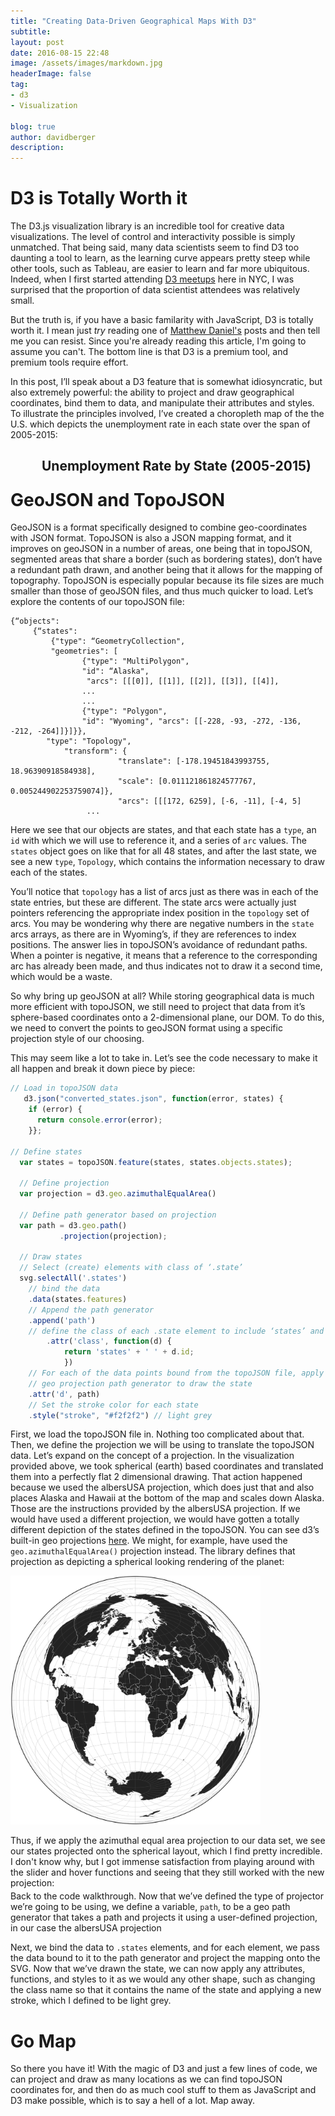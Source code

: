 ```yaml
---
title: "Creating Data-Driven Geographical Maps With D3"
subtitle:
layout: post
date: 2016-08-15 22:48
image: /assets/images/markdown.jpg
headerImage: false
tag:
- d3
- Visualization

blog: true
author: davidberger
description:    
---
```

# D3 is Totally Worth it

The D3.js visualization library is an incredible tool for creative data visualizations. The level of control and interactivity possible is simply unmatched. That being said, many data scientists seem to find D3 too daunting a tool to learn, as the learning curve appears pretty steep while other tools, such as Tableau, are easier to learn and far more ubiquitous. Indeed, when I first started attending [D3 meetups](http://www.meetup.com/NYC-D3-JS/) here in NYC, I was surprised that the proportion of data scientist attendees was relatively small. 

But the truth is, if you have a basic familarity with JavaScript, D3 is totally worth it. I mean just *try* reading one of [Matthew Daniel's](http://polygraph.cool) posts and then tell me you can resist. Since you're already reading this article, I'm going to assume you can't. The bottom line is that D3 is a premium tool, and premium tools require effort. 

In this post, I’ll speak about a D3 feature that is somewhat idiosyncratic, but also extremely powerful: the ability to project and draw geographical coordinates, bind them to data, and manipulate their attributes and styles. To illustrate the principles involved, I’ve created a choropleth map of the the U.S. which depicts the unemployment rate in each state over the span of 2005-2015:

<style>

  .axis {
  shape-rendering: crispEdges;
}

.x.axis line {
  stroke: #fff;
}
.axis text {
	font-family: sans-serif;
	font-size: 11px;
}

.x.axis .minor {
  stroke-opacity: .5;
}

.x.axis path {
  display: none;
}

.y.axis line,
.y.axis path {
  fill: none;
  stroke: #000;
}

div.tooltip {	
    position: absolute;			
    text-align: center;			
    width: 60px;					
    height: 28px;					
    padding: 2px;				
    font: 12px sans-serif;		
    background: white;	
    border: 1px;		
    border-radius: 2px;			
    pointer-events: none;			
}

</style>

<h2 style="margin-left:50px; margin-bottom:-15px">Unemployment Rate by State (2005-2015)</h2>
<div class="mapContainer">
<div class="d3Div" style="margin-left:-240px"></div>
</div>

<div id="slider" style="width:500px; margin-left:35px; margin-top:-10px"></div>



<link rel="stylesheet" type="text/css" href="/d3.slider.css" media="screen" />
<script src="https://d3js.org/d3.v3.min.js"></script>
<script src="/d3.slider.js"></script>
<script src="http://d3js.org/topojson.v1.min.js"></script>
<script src="https://d3js.org/d3-axis.v1.min.js"></script>


<script type="text/javascript" >

d3.json("/state_unemployment.json", function(root) {

  var formatter = d3.format();
  var tickFormatter = function(d) {
    return d;
    }; 

  var slider = d3.slider().min(2005).max(2015).tickValues([2005,2006,2007,2008,2009,2010,2011,2012,2013,2014, 2015]).stepValues([2005,2006,2007,2008,2009,2010,2011,2012,2013,2014, 2015]).showRange(true).value(2008)
    .tickFormat(tickFormatter);
  
  d3.select('#slider').call(slider);
	
var div = d3.select(".mapContainer").append("div")	
    .attr("class", "tooltip")				
    .style("opacity", 0);

  var myFn = function(slider) {
    slide_value = slider.value();
    d3.selectAll('.states').style("fill", function(d) {
          var fill = d3.scale.linear()
          	.domain([3, 7.5, 12])
          	.range(["#ffffd9", "#7fcdbb", '#253494']);
           var state_name = d.id;
           return fill( root[state_name][slider.value()]);
                })
           .on("mouseover", function(d) {
    	   		d3.select(this.parentNode.appendChild(this)).transition().duration(300)
           		.style({'stroke-opacity':1,'stroke':'yellow', 'stroke-width': 2});
            div.transition()		
                .duration(200)		
                .style("opacity", .8);	
            var state_name = d.id;	
            div	.html("<strong>" + d.id + "</strong>" + "<br/>" + root[state_name][slider.value()])	
                .style("left", (d3.event.pageX) + "px")		
                .style("top", (d3.event.pageY - 48) + "px");	
            	})					
        	.on("mouseout", function(d) {
        		d3.select(this).transition().duration(300)
        		.style({'stroke-opacity':1,'stroke':'white'});
	            div.transition()		
	                .duration(500)		
	                .style("opacity", 0);
	        	});
    };



  slider.callback(myFn);

    

   d3.json("/converted_states.json", function(error, states) {
    if (error) {
      return console.error(error);
    } else {
    console.log(states);
    }


  var width = 960;
  var height = 520;
  
  var fill = d3.scale.linear()
    .domain([5, 7.5, 10])
    .range(["#ffffd9", "#7fcdbb", '#081d58']);

  var svg = d3.select(".d3Div")
          .append("svg")
          .attr("width", width)
          .attr("height", height);
  
  
  
  
  var states = topojson.feature(states, states.objects.states);
  
  var projection = d3.geo.albersUsa()
          .scale(1000);
  
  var path = d3.geo.path()
           .projection(projection);


  svg.selectAll('.states')
    .data(states.features)
    .enter()
    .append('path')  
    .attr('class', function(d) {
      return 'states' +' '+ d.id;
      })
    .attr('d', path)
    .style("stroke", "f2f2f2")
    .style("fill", function(d) {
            var state_name = d.id;
            return fill( root[state_name][slider.value()]);
      })
	.on("mouseover", function(d) {
   		d3.select(this.parentNode.appendChild(this)).transition().duration(300)
   		.style({'stroke-opacity':1,'stroke':'yellow', 'stroke-width': 2});
    div.transition()		
        .duration(200)		
        .style("opacity", .8);	
    var state_name = d.id;	
    div	.html("<strong>" + d.id + "</strong>" + "<br/>" + root[state_name][slider.value()])	
        .style("left", (d3.event.pageX) + "px")		
        .style("top", (d3.event.pageY - 48) + "px");	
    	})					
	.on("mouseout", function(d) {
		d3.select(this).transition().duration(300)
		.style({'stroke-opacity':1,'stroke':'white'});
        div.transition()		
            .duration(500)		
            .style("opacity", 0);
    	});
  
  
  
  
  var defs = svg.append("defs");
  
  
  var linearGradient = defs.append("linearGradient")
  .attr("id", "linear-gradient");
  
  linearGradient
  .attr("x1", "0%")
  .attr("y1", "0%")
  .attr("x2", "0%")
  .attr("y2", "100%");
  
  
  var colorScale = d3.scale.linear()
  .range(["#ffffd9", "#7fcdbb", '#253494']);
  
  linearGradient.selectAll("stop") 
  .data( colorScale.range() )                  
  .enter().append("stop")
  .attr("offset", function(d,i) { return i/(colorScale.range().length-1); })
  .attr("stop-color", function(d) { return d; });
  
  
  svg.append("rect")
  .attr("width", 15)
  .attr("height", 400)
  .attr("rx",0) 
  .attr("ry",0)
  .style("fill", "url(#linear-gradient)")
  .attr("transform", "translate(905, 70)")
  ;
  
  var y = d3.scale.linear()
  .domain([3, 12])
  .range([0, 400]);
  
  var yAxis = d3.svg.axis()
    .scale(y)
    .orient("left");
  
  d3.select("svg").append("g")
  .attr("class", "y axis")
  .attr("transform", "translate(900, 70)")
  .call(yAxis)
	.append("text")
	.attr("transform", "translate(60, -30)")
	.attr("y", 9)
	.attr("dy", ".71em")
	.style("text-anchor", "end")
	.text("Unemployment Rate");


    });
});

</script>

# GeoJSON and TopoJSON
GeoJSON is a format specifically designed to combine geo-coordinates with JSON format. TopoJSON is also a JSON mapping format, and it improves on geoJSON in a number of areas, one being that in topoJSON,  segmented areas that share a border (such as bordering states), don’t have a redundant path drawn, and another being that it allows for the mapping of topography. TopoJSON is especially popular because its file sizes are much smaller than those of geoJSON files, and thus much quicker to load. Let’s explore the contents of our topoJSON file:

```
{“objects":
	 {“states":
		 {"type": “GeometryCollection",
		 "geometries": [
				{"type": "MultiPolygon", 
				"id": “Alaska",
				 "arcs": [[[0]], [[1]], [[2]], [[3]], [[4]],
				...
				...	
				{"type": "Polygon", 
				"id": "Wyoming", "arcs": [[-228, -93, -272, -136, -212, -264]]}]}}, 					
		"type": "Topology", 
			"transform": {
				        "translate": [-178.19451843993755, 18.96390918584938], 					       
				        "scale": [0.011121861824577767, 0.005244902253759074]}, 					         
				        "arcs": [[[172, 6259], [-6, -11], [-4, 5]
				 ...

```
Here we see that our objects are states, and that each state has a `type`, an `id` with which we will use to reference it, and a series of `arc` values. The `states` object goes on like that for all 48 states, and after the last state, we see a new `type`, `Topology`, which contains the information necessary to draw each of the states.

You’ll notice that `topology` has a list of arcs just as there was in each of the state entries, but these are different. The state arcs were actually just pointers referencing the appropriate index position in the `topology` set of arcs. You may be wondering why there are negative numbers in the `state` arcs arrays, as there are in Wyoming’s, if they are references to index positions. The answer lies in topoJSON’s avoidance of redundant paths. When a pointer is negative, it means that a reference to the corresponding arc has already been made, and thus indicates not to draw it a second time, which would be a waste.

So why bring up geoJSON at all? While storing geographical data is much more efficient with topoJSON, we still need to project that data from it’s sphere-based coordinates onto a 2-dimensional plane, our DOM. To do this, we need to convert the points to geoJSON format using a specific projection style of our choosing. 

This may seem like a lot to take in. Let’s see the code necessary to make it all happen and break it down piece by piece:

```js
// Load in topoJSON data
   d3.json("converted_states.json", function(error, states) {
    if (error) {
      return console.error(error);
    }};

// Define states
  var states = topoJSON.feature(states, states.objects.states);
  
  // Define projection
  var projection = d3.geo.azimuthalEqualArea()
  
  // Define path generator based on projection
  var path = d3.geo.path()
           .projection(projection);
  
  // Draw states
  // Select (create) elements with class of ‘.state’
  svg.selectAll('.states')
	// bind the data
  	.data(states.features)
    // Append the path generator 
	.append('path')  
	// define the class of each .state element to include ‘states’ and the state name
    	.attr('class', function(d) {
      		return 'states' + ' ' + d.id;
     		})
	// For each of the data points bound from the topoJSON file, apply the 
	// geo projection path generator to draw the state
	.attr('d', path)
	// Set the stroke color for each state
	.style("stroke", "#f2f2f2") // light grey
```

First, we load the topoJSON file in. Nothing too complicated about that. Then, we define the projection we will be using to translate the topoJSON data. Let’s expand on the concept of a projection. In the visualization provided above, we took spherical (earth) based coordinates and translated them into a perfectly flat 2 dimensional drawing. That action happened because we used the albersUSA projection, which does just that and also places Alaska and Hawaii at the bottom of the map and scales down Alaska. Those are the instructions provided by the albersUSA projection. If we would have used a different projection, we would have gotten a totally different depiction of the states defined in the topoJSON. You can see d3’s built-in geo projections [here](https://github.com/d3/d3-geo-projection). We might, for example, have used the `geo.azimuthalEqualArea()` projection instead. The library defines that projection as depicting a spherical looking rendering of the planet:

<img src ="/assets/images/post_images/d3_map_post/azimuthalEqualArea.svg" style="width:400px"/>


Thus, if we apply the azimuthal equal area projection to our data set, we see our states projected onto the spherical layout, which I find pretty incredible. I don't know why, but I got immense satisfaction from playing around with the slider and hover functions and seeing that they still worked with the new projection: 

<style>
.axis {
  shape-rendering: crispEdges;
}

.x.axis line {
  stroke: #fff;
}
.axis text {
	font-family: sans-serif;
	font-size: 11px;
}

.x.axis .minor {
  stroke-opacity: .5;
}

.x.axis path {
  display: none;
}

.y.axis line,
.y.axis path {
  fill: none;
  stroke: #000;
}

div.tooltip {	
    position: absolute;			
    text-align: center;			
    width: 60px;					
    height: 28px;					
    padding: 2px;				
    font: 12px sans-serif;		
    background: white;	
    border: 1px;		
    border-radius: 2px;			
    pointer-events: none;			
}

</style>



<div class="mapContainer_1">
<div class="d3Div_1" style="margin-left:-240px"></div>
</div>

<div id="slider_1" style="width:500px; margin-left:35px; margin-top:-10px"></div>




<script type="text/javascript" >

d3.json("/state_unemployment.json", function(root) {

  var formatter = d3.format();
  var tickFormatter = function(d) {
    return d;
    }; 

  var slider = d3.slider().min(2005).max(2015).tickValues([2005,2006,2007,2008,2009,2010,2011,2012,2013,2014, 2015]).stepValues([2005,2006,2007,2008,2009,2010,2011,2012,2013,2014, 2015]).showRange(true).value(2008)
    .tickFormat(tickFormatter);
  
  d3.select('#slider_1').call(slider);
	
var div = d3.select(".mapContainer_1").append("div")	
    .attr("class", "tooltip")				
    .style("opacity", 0);

  var myFn = function(slider) {
    slide_value = slider.value();
    d3.selectAll('.states').style("fill", function(d) {
          var fill = d3.scale.linear()
          	.domain([3, 7.5, 12])
          	.range(["#ffffd9", "#7fcdbb", '#253494']);
           var state_name = d.id;
           return fill( root[state_name][slider.value()]);
                })
           .on("mouseover", function(d) {
    	   		d3.select(this.parentNode.appendChild(this)).transition().duration(300)
           		.style({'stroke-opacity':1,'stroke':'yellow', 'stroke-width': 2});
            div.transition()		
                .duration(200)		
                .style("opacity", .8);	
            var state_name = d.id;	
            div	.html("<strong>" + d.id + "</strong>" + "<br/>" + root[state_name][slider.value()])	
                .style("left", (d3.event.pageX) + "px")		
                .style("top", (d3.event.pageY - 48) + "px");	
            	})					
        	.on("mouseout", function(d) {
        		d3.select(this).transition().duration(300)
        		.style({'stroke-opacity':1,'stroke':'white'});
	            div.transition()		
	                .duration(500)		
	                .style("opacity", 0);
	        	});
    };



  slider.callback(myFn);

    

   d3.json("/converted_states.json", function(error, states) {
    if (error) {
      return console.error(error);
    } else {
    console.log(states);
    }


  var width = 960;
  var height = 520;
  
  var fill = d3.scale.linear()
    .domain([5, 7.5, 10])
    .range(["#ffffd9", "#7fcdbb", '#081d58']);

  var svg = d3.select(".d3Div_1")
          .append("svg")
          .attr("width", width)
          .attr("height", height);
  
  
  
  
  var states = topojson.feature(states, states.objects.states);
  
  var projection = d3.geo.azimuthalEqualArea();
  
  var path = d3.geo.path()
           .projection(projection);
  

  svg.selectAll('.states')
    .data(states.features)
    .enter()
    .append('path')  
    .attr('class', function(d) {
      return 'states' +' '+ d.id;
      })
    .attr('d', path)
    .style("stroke", "f2f2f2")
    .style("fill", function(d) {
            var state_name = d.id;
            return fill( root[state_name][slider.value()]);
      })
	.on("mouseover", function(d) {
   		d3.select(this.parentNode.appendChild(this)).transition().duration(300)
   		.style({'stroke-opacity':1,'stroke':'yellow', 'stroke-width': 2});
    div.transition()		
        .duration(200)		
        .style("opacity", .8);	
    var state_name = d.id;	
    div	.html("<strong>" + d.id + "</strong>" + "<br/>" + root[state_name][slider.value()])	
        .style("left", (d3.event.pageX) + "px")		
        .style("top", (d3.event.pageY - 48) + "px");	
    	})					
	.on("mouseout", function(d) {
		d3.select(this).transition().duration(300)
		.style({'stroke-opacity':1,'stroke':'white'});
        div.transition()		
            .duration(500)		
            .style("opacity", 0);
    	});
  
  
  
  
  var defs = svg.append("defs");
  
  
  var linearGradient = defs.append("linearGradient")
  .attr("id", "linear-gradient");
  
  linearGradient
  .attr("x1", "0%")
  .attr("y1", "0%")
  .attr("x2", "0%")
  .attr("y2", "100%");
  
  
  var colorScale = d3.scale.linear()
  .range(["#ffffd9", "#7fcdbb", '#253494']);
  
  linearGradient.selectAll("stop") 
  .data( colorScale.range() )                  
  .enter().append("stop")
  .attr("offset", function(d,i) { return i/(colorScale.range().length-1); })
  .attr("stop-color", function(d) { return d; });
  
  
  svg.append("rect")
  .attr("width", 15)
  .attr("height", 400)
  .attr("rx",0) 
  .attr("ry",0)
  .style("fill", "url(#linear-gradient)")
  .attr("transform", "translate(905, 70)")
  ;
  
  var y = d3.scale.linear()
  .domain([3, 12])
  .range([0, 400]);
  
  var yAxis = d3.svg.axis()
    .scale(y)
    .orient("left");
  
 svg.append("g")
  .attr("class", "y axis")
  .attr("transform", "translate(900, 70)")
  .call(yAxis)
	.append("text")
	.attr("transform", "translate(60, -30)")
	.attr("y", 9)
	.attr("dy", ".71em")
	.style("text-anchor", "end")
	.text("Unemployment Rate");


    });
});

</script>


Back to the code walkthrough. Now that we’ve defined the type of projector we’re going to be using, we define a variable, `path`, to be a geo path generator that takes a path and projects it using a user-defined projection, in our case the albersUSA projection

Next, we bind the data to `.states` elements, and for each element, we pass the data bound to it to the path generator and project the mapping onto the SVG. Now that we’ve drawn the state, we can now apply any attributes, functions, and styles to it as we would any other shape, such as changing the class name so that it contains the name of the state and applying a new stroke, which I defined to be light grey. 


# Go Map
So there you have it! With the magic of D3 and just a few lines of code, we can project and draw as many locations as we can find topoJSON coordinates for, and then do as much cool stuff to them as JavaScript and D3 make possible, which is to say a hell of a lot. Map away.
